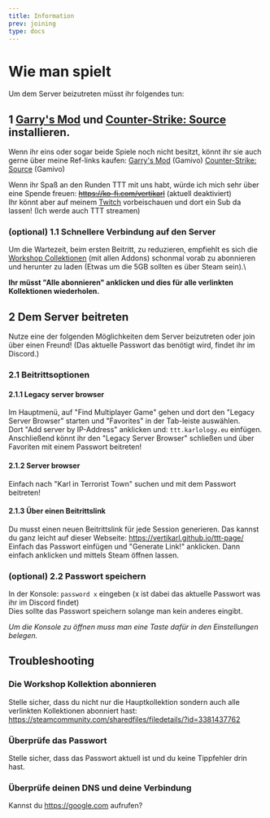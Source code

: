 ```yaml
---
title: Information
prev: joining
type: docs
---
```


# Wie man spielt

Um dem Server beizutreten müsst ihr folgendes tun:

## 1 [Garry's Mod](https://store.steampowered.com/app/4000/Garrys_Mod/) und [Counter-Strike: Source](https://store.steampowered.com/app/240/CounterStrike_Source/) installieren.

Wenn ihr eins oder sogar beide Spiele noch nicht besitzt, könnt ihr sie auch gerne über meine Ref-links kaufen:
[Garry's Mod](https://www.gamivo.com/product/garrys-mod-eu?glv=karl) (Gamivo)
[Counter-Strike: Source](https://www.gamivo.com/product/counter-strike-source-steam-gift?glv=karl) (Gamivo)

Wenn ihr Spaß an den Runden TTT mit uns habt, würde ich mich sehr über eine Spende freuen: ~~https://ko-fi.com/vertikarl~~ (aktuell deaktiviert)\
Ihr könnt aber auf meinem [Twitch](https://twitch.tv/vertiKarl) vorbeischauen und dort ein Sub da lassen! (Ich werde auch TTT streamen)

### (optional) 1.1 Schnellere Verbindung auf den Server

Um die Wartezeit, beim ersten Beitritt, zu reduzieren, empfiehlt es sich die [Workshop Collektionen](https://steamcommunity.com/sharedfiles/filedetails/?id=3381437762) (mit allen Addons) schonmal vorab zu abonnieren und herunter zu laden (Etwas um die 5GB sollten es über Steam sein).\

**Ihr müsst "Alle abonnieren" anklicken und dies für alle verlinkten Kollektionen wiederholen.**

## 2 Dem Server beitreten

Nutze eine der folgenden Möglichkeiten dem Server beizutreten oder join über einen Freund! (Das aktuelle Passwort das benötigt wird, findet ihr im Discord.)

### 2.1 Beitrittsoptionen

#### 2.1.1 Legacy server browser

Im Hauptmenü, auf "Find Multiplayer Game" gehen und dort den "Legacy Server Browser" starten und "Favorites" in der Tab-leiste auswählen.\
Dort "Add server by IP-Address" anklicken und: `ttt.karlology.eu` einfügen.\
Anschließend könnt ihr den "Legacy Server Browser" schließen und über Favoriten mit einem Passwort beitreten!

#### 2.1.2 Server browser

Einfach nach "Karl in Terrorist Town" suchen und mit dem Passwort beitreten!

#### 2.1.3 Über einen Beitrittslink

Du musst einen neuen Beitrittslink für jede Session generieren. Das kannst du ganz leicht auf dieser Webseite:
https://vertikarl.github.io/ttt-page/
Einfach das Passwort einfügen und "Generate Link!" anklicken. Dann einfach anklicken und mittels Steam öffnen lassen.

### (optional) 2.2 Passwort speichern

In der Konsole: `password x` eingeben (x ist dabei das aktuelle Passwort was ihr im Discord findet)\
Dies sollte das Passwort speichern solange man kein anderes eingibt.

_Um die Konsole zu öffnen muss man eine Taste dafür in den Einstellungen belegen._

## Troubleshooting

### Die Workshop Kollektion abonnieren

Stelle sicher, dass du nicht nur die Hauptkollektion sondern auch alle verlinkten Kollektionen abonniert hast:\
https://steamcommunity.com/sharedfiles/filedetails/?id=3381437762

### Überprüfe das Passwort

Stelle sicher, dass das Passwort aktuell ist und du keine Tippfehler drin hast.

### Überprüfe deinen DNS und deine Verbindung

Kannst du https://google.com aufrufen?
